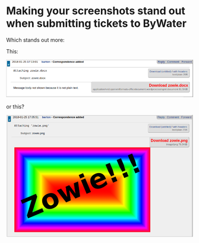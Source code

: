 # Making your screenshots stand out when submitting tickets to ByWater

Which stands out more:

This:

![This is how a screenshot embedded in a word document looks in our ticketing system](images/zowie_doc.png)

or this?

![This is how a screenshot attached as a jpeg or png file looks in our ticketing system](images/zowie_image.png)


